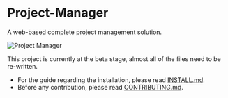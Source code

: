 
# Project-Manager
A web-based complete project management solution.


![Project Manager](https://i.imgur.com/BTc51vlm.png)

This project is currently at the beta stage, almost all of the files need to be re-written.
* For the guide regarding the installation, please read [INSTALL.md](INSTALL.md).
* Before any contribution, please read [CONTRIBUTING.md](CONTRIBUTING.md).
